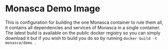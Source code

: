 # Monasca Demo Image

This is configuration for building the one Monasca container to rule them all, it contains all dependencies and services of Monasca
in a single container. The latest build is available on the public docker registry so you can simply download it but if you wish to build
you do so by running `docker build -t monasca/demo .`
